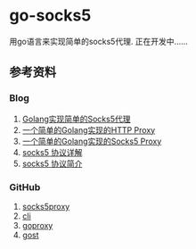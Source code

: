 # go-socks5

用go语言来实现简单的socks5代理.
正在开发中......


## 参考资料

### Blog

1. [Golang实现简单的Socks5代理](https://golangnote.com/topic/258.html)
2. [一个简单的Golang实现的HTTP Proxy](https://www.jianshu.com/p/53e219fbf3c5)
3. [一个简单的Golang实现的Socks5 Proxy](https://www.jianshu.com/p/172810a70fad)
4. [socks5 协议详解](https://jiajunhuang.com/articles/2019_06_06-socks5.md.html)
5. [socks5 协议简介](http://zhihan.me/network/2017/09/24/socks5-protocol/)


### GitHub

1. [socks5proxy](https://github.com/shikanon/socks5proxy)
2. [cli](https://github.com/urfave/cli)
3. [goproxy](https://github.com/snail007/goproxy)
4. [gost](https://github.com/ginuerzh/gost)